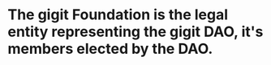 # The gigit Foundation is the legal entity representing the gigit DAO, it's members elected by the DAO.
